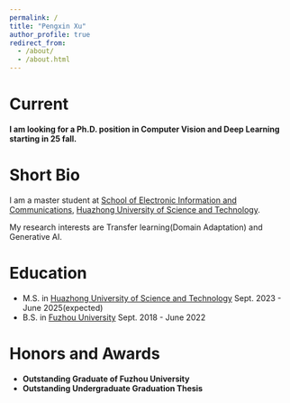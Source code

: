 ```yaml
---
permalink: /
title: "Pengxin Xu"
author_profile: true
redirect_from: 
  - /about/
  - /about.html
---
```


# Current
**I am looking for a Ph.D. position in Computer Vision and Deep Learning starting in 25 fall.**

# Short Bio

I am a master student at [School of Electronic Information and Communications](https://ei.hust.edu.cn/index.htm), [Huazhong University of Science and Technology](https://www.hust.edu.cn/).

My research interests are Transfer learning(Domain Adaptation) and Generative AI.



# Education

* M.S. in [Huazhong University of Science and Technology](https://www.hust.edu.cn/)                    Sept. 2023 - June 2025(expected)
* B.S. in [Fuzhou University](https://www.fzu.edu.cn/)                                              Sept. 2018 - June 2022



# Honors and Awards

* **Outstanding Graduate of Fuzhou University**
* **Outstanding Undergraduate Graduation Thesis**

